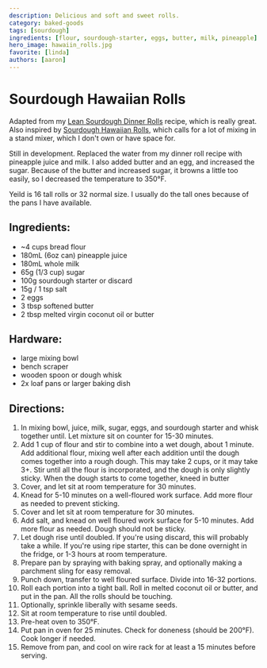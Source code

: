 ```yaml
---
description: Delicious and soft and sweet rolls.
category: baked-goods
tags: [sourdough]
ingredients: [flour, sourdough-starter, eggs, butter, milk, pineapple]
hero_image: hawaiin_rolls.jpg
favorite: [linda]
authors: [aaron]
---
```


# Sourdough Hawaiian Rolls

Adapted from my [Lean Sourdough Dinner Rolls](./Sandwich-Loaf.html#lean-dinner-rolls) recipe, which is really great. Also inspired by [Sourdough Hawaiian Rolls](https://www.farmhouseonboone.com/sourdough-hawaiian-rolls), which calls for a lot of mixing in a stand mixer, which I don't own or have space for.

Still in development. Replaced the water from my dinner roll recipe with pineapple juice and milk. I also added butter and an egg, and increased the sugar. Because of the butter and increased sugar, it browns a little too easily, so I decreased the temperature to 350°F.

Yeild is 16 tall rolls or 32 normal size. I usually do the tall ones because of the pans I have available.

## Ingredients:

- ~4 cups bread flour
- 180mL (6oz can) pineapple juice
- 180mL whole milk
- 65g (1/3 cup) sugar
- 100g sourdough starter or discard
- 15g / 1 tsp salt
- 2 eggs
- 3 tbsp softened butter
- 2 tbsp melted virgin coconut oil or butter

## Hardware:

- large mixing bowl
- bench scraper
- wooden spoon or dough whisk
- 2x loaf pans or larger baking dish

## Directions:

1. In mixing bowl, juice, milk, sugar, eggs, and sourdough starter and whisk together until. Let mixture sit on counter for 15-30 minutes.
2. Add 1 cup of flour and stir to combine into a wet dough, about 1 minute. Add additional flour, mixing well after each addition until the dough comes together into a rough dough. This may take 2 cups, or it may take 3+. Stir until all the flour is incorporated, and the dough is only slightly sticky. When the dough starts to come together, kneed in butter
3. Cover, and let sit at room temperature for 30 minutes.
4. Knead for 5-10 minutes on a well-floured work surface. Add more flour as needed to prevent sticking.
5. Cover and let sit at room temperature for 30 minutes.
6. Add salt, and knead on well floured work surface for 5-10 minutes. Add more flour as needed. Dough should not be sticky.
7. Let dough rise until doubled. If you're using discard, this will probably take a while. If you're using ripe starter, this can be done overnight in the fridge, or 1-3 hours at room temperature.
8. Prepare pan by spraying with baking spray, and optionally making a parchment sling for easy removal.
9. Punch down, transfer to well floured surface. Divide into 16-32 portions. 
10. Roll each portion into a tight ball. Roll in melted coconut oil or butter, and put in the pan. All the rolls should be touching.
11. Optionally, sprinkle liberally with sesame seeds.
12. Sit at room temperature to rise until doubled.
13. Pre-heat oven to 350°F.
14. Put pan in oven for 25 minutes. Check for doneness (should be 200°F). Cook longer if needed.
15. Remove from pan, and cool on wire rack for at least a 15 minutes before serving. 


